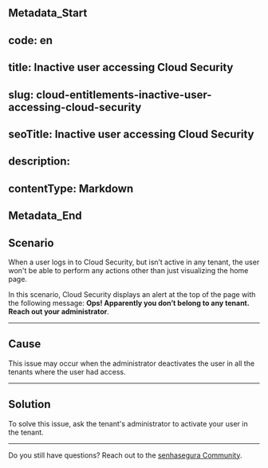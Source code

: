 ## Metadata_Start 
## code: en
## title: Inactive user accessing Cloud Security 
## slug: cloud-entitlements-inactive-user-accessing-cloud-security 
## seoTitle: Inactive user accessing Cloud Security 
## description:  
## contentType: Markdown 
## Metadata_End
## Scenario
When a user logs in to Cloud Security, but isn’t active in any tenant, the user won't be able to perform any actions other than just visualizing the home page.

In this scenario, Cloud Security displays an alert at the top of the page with the following message: **Ops! Apparently you don’t belong to any tenant. Reach out your administrator**. 

* * *

## Cause
This issue may occur when the administrator deactivates the user in all the tenants where the user had access.

* * *

## Solution
To solve this issue, ask the tenant's administrator to activate your user in the tenant.

* * *

Do you still have questions? Reach out to the [senhasegura Community](https://community.senhasegura.io/).
